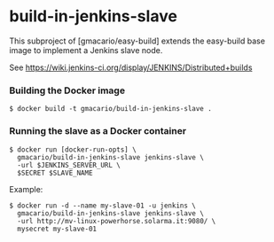 build-in-jenkins-slave
======================

This subproject of [gmacario/easy-build] extends the easy-build base image
to implement a Jenkins slave node.

See <https://wiki.jenkins-ci.org/display/JENKINS/Distributed+builds>

### Building the Docker image

    $ docker build -t gmacario/build-in-jenkins-slave .

### Running the slave as a Docker container

    $ docker run [docker-run-opts] \
      gmacario/build-in-jenkins-slave jenkins-slave \
      -url $JENKINS_SERVER_URL \
      $SECRET $SLAVE_NAME

Example:

    $ docker run -d --name my-slave-01 -u jenkins \
      gmacario/build-in-jenkins-slave jenkins-slave \
      -url http://mv-linux-powerhorse.solarma.it:9080/ \
      mysecret my-slave-01

<!-- EOF -->
